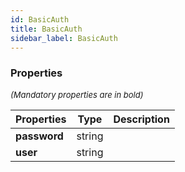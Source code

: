 ```yaml
---
id: BasicAuth
title: BasicAuth
sidebar_label: BasicAuth
---
```




### Properties

<font size="2"><i>(Mandatory properties are in bold)</i></font>

| Properties | Type | Description |
| --------- | ---- | ----------- |
| **password** | string |  |
| **user** | string |  |
